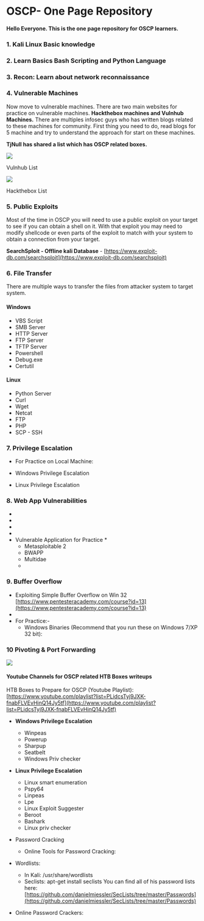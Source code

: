 # **OSCP- One Page Repository**

#### **Hello Everyone. This is the one page repository for OSCP learners.**

### **1. Kali Linux Basic knowledge**
### **2. Learn Basics Bash Scripting and Python Language**
### **3. Recon: Learn about network reconnaissance**
### **4. Vulnerable Machines**
Now move to vulnerable machines. There are two main websites for practice on vulnerable machines. 
**Hackthebox machines and Vulnhub Machines.** There are multiples infosec guys who has written blogs related to these machines for community. First thing you need to do, read blogs for 5 machine and try to understand the approach for start on these machines.

**TjNull has shared a list which has OSCP related boxes.**



![](https://gblobscdn.gitbook.com/assets%2F-LkvnWByFHssLOYr3\_77%2F-M42hkmDYD835-jgomX-%2F-M43yyD06-liQa0x2hly%2Fimage.png?alt=media\&token=72fe1e56-8c1b-4a92-b92d-5f46e1cad70d)

Vulnhub List

![](https://gblobscdn.gitbook.com/assets%2F-LkvnWByFHssLOYr3\_77%2F-M42hkmDYD835-jgomX-%2F-M43z830X-yUQT10tKdW%2Fimage.png?alt=media\&token=23e4eafc-2469-4003-9952-09ba7a314410)

Hackthebox List
### **5. Public Exploits**
Most of the time in OSCP you will need to use a public exploit on your target to see if you can obtain a shell on it. With that exploit you may need to modify shellcode or even parts of the exploit to match with your system to obtain a connection from your target.

**SearchSploit - Offline kali Database** - [https://www.exploit-db.com/searchsploit](https://www.exploit-db.com/searchsploit)

### **6. File Transfer**
There are multiple ways to transfer the files from attacker system to target system.

#### **Windows**
  - VBS Script
  - SMB Server
  - HTTP Server
  - FTP Server
  - TFTP Server
  - Powershell
  - Debug.exe
  - Certutil
#### **Linux**
  - Python Server
  - Curl
  - Wget
  - Netcat
  - FTP
  - PHP
  - SCP - SSH

### **7. Privilege Escalation**
* For Practice on Local Machine:

* Windows Privilege Escalation

*   Linux Privilege Escalation


### **8. Web App Vulnerabilities**

*
*
*
*
* Vulnerable Application for Practice
  *
  * Metasploitable 2
  * BWAPP
  * Multidae
  *

### **9. Buffer Overflow**

* Exploiting Simple Buffer Overflow on Win 32 [https://www.pentesteracademy.com/course?id=13](https://www.pentesteracademy.com/course?id=13)​
*
* For Practice:-
  * Windows Binaries (Recommend that you run these on Windows 7/XP 32 bit):

### **10 Pivoting & Port Forwarding**

![](https://gblobscdn.gitbook.com/assets%2F-LkvnWByFHssLOYr3\_77%2F-M44MWSQ5WVOrCyDA9Rx%2F-M44k0KkZHxVzVau96cd%2Fimage.png?alt=media\&token=5835560e-0589-4d28-88cb-6c524696baaa)


#### **Youtube Channels for OSCP related HTB Boxes writeups**

HTB Boxes to Prepare for OSCP (Youtube Playlist): [https://www.youtube.com/playlist?list=PLidcsTyj9JXK-fnabFLVEvHinQ14Jy5tf](https://www.youtube.com/playlist?list=PLidcsTyj9JXK-fnabFLVEvHinQ14Jy5tf)

* **Windows Privilege Escalation**
  * Winpeas
  * Powerup
  * Sharpup
  * Seatbelt
  * Windows Priv checker

* **Linux Privilege Escalation**
  * Linux smart enumeration
  * Pspy64
  * Linpeas
  * Lpe
  * Linux Exploit Suggester
  * Beroot
  * Bashark
  * Linux priv checker
* Password Cracking
  * Online Tools for Password Cracking:
* Wordlists:
  * In Kali: /usr/share/wordlists
  * Seclists: apt-get install seclists You can find all of his password lists here: [https://github.com/danielmiessler/SecLists/tree/master/Passwords](https://github.com/danielmiessler/SecLists/tree/master/Passwords)​
* Online Password Crackers:
​
